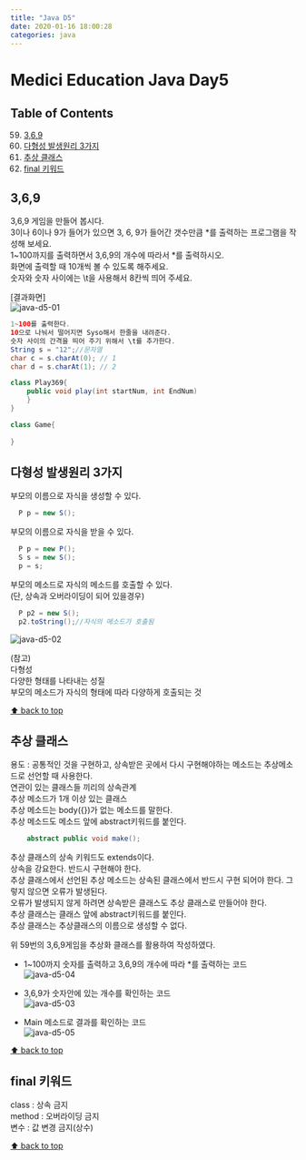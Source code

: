 ```yaml
---
title: "Java D5"
date: 2020-01-16 18:00:28
categories: java
---
```


# Medici Education Java Day5

## Table of Contents
  59. [3,6,9](#3,6,9)
  60. [다형성 발생원리 3가지](#다형성-발생원리-3가지)
  61. [추상 클래스](#추상-클래스)
  62. [final 키워드](#final-키워드)
  
## 3,6,9
3,6,9 게임을 만들어 봅시다.  
3이나 6이나 9가 들어가 있으면 3, 6, 9가 들어간 갯수만큼 *를 출력하는 프로그램을 작성해 보세요.  
1~100까지를 출력하면서 3,6,9의 개수에 따라서 *를 출력하시오.  
화면에 출력할 때 10개씩 볼 수 있도록 해주세요.  
숫자와 숫자 사이에는 \t을 사용해서 8칸씩 띄어 주세요.  

[결과화면]  
![java-d5-01](https://user-images.githubusercontent.com/50984551/72520442-d6526880-389c-11ea-8683-597bf687477b.png)


```java
1~100를 출력한다.
10으로 나눠서 떨어지면 Syso해서 한줄을 내려준다.
숫자 사이의 간격을 띄어 주기 위해서 \t를 추가한다.
String s = "12";//문자열
char c = s.charAt(0); // 1
char d = s.charAt(1); // 2

class Play369{
	public void play(int startNum, int EndNum)
	}
}

class Game{
	
}
```

## 다형성 발생원리 3가지
부모의 이름으로 자식을 생성할 수 있다.  
```java
  P p = new S();
```
부모의 이름으로 자식을 받을 수 있다.  
```java
  P p = new P();
  S s = new S();
  p = s;
```
부모의 메소드로 자식의 메소드를 호출할 수 있다.  
(단, 상속과 오버라이딩이 되어 있을경우)  
```java
  P p2 = new S();
  p2.toString();//자식의 메소드가 호출됨
```

![java-d5-02](https://user-images.githubusercontent.com/50984551/72520853-afe0fd00-389d-11ea-88f5-fca6f9f81b77.png)


(참고)  
다형성  
다양한 형태를 나타내는 성질  
부모의 메소드가 자식의 형태에 따라 다양하게 호출되는 것  

[⬆ back to top](#table-of-contents)

## 추상 클래스
  용도 : 공통적인 것을 구현하고, 상속받은 곳에서 다시 구현해야하는 메소드는 추상메소드로 선언할 때 사용한다.  
  연관이 있는 클래스들 끼리의 상속관계  
  추상 메소드가 1개 이상 있는 클래스  
  추상 메소드는 body({})가 없는 메소드를 말한다.  
  추상 메소드도 메소드 앞에 abstract키워드를 붙인다.  
```java
    abstract public void make();
```
  추상 클래스의 상속 키워드도 extends이다.  
  상속을 강요한다. 반드시 구현해야 한다.  
  추상 클래스에서 선언된 추상 메소드는 상속된 클래스에서 반드시 구현 되어야 한다. 그렇지 않으면 오류가 발생된다.  
  오류가 발생되지 않게 하려면 상속받은 클래스도 추상 클래스로 만들어야 한다.  
  추상 클래스는 클래스 앞에 abstract키워드를 붙인다.  
  추상 클래스는 추상클래스의 이름으로 생성할 수 없다.  
  
위 59번의 3,6,9게임을 추상화 클래스를 활용하여 작성하였다.  

+ 1~100까지 숫자를 출력하고 3,6,9의 개수에 따라 \*를 출력하는 코드  
![java-d5-04](https://user-images.githubusercontent.com/50984551/72521184-4f9e8b00-389e-11ea-97d9-13e75c8d55f5.png)

+ 3,6,9가 숫자안에 있는 개수를 확인하는 코드  
![java-d5-03](https://user-images.githubusercontent.com/50984551/72521158-431a3280-389e-11ea-9feb-9618a11a4002.png)

+ Main 메소드로 결과를 확인하는 코드  
![java-d5-05](https://user-images.githubusercontent.com/50984551/72521356-9db38e80-389e-11ea-8255-d932f35fd663.png)
  
[⬆ back to top](#table-of-contents)

## final 키워드
  class : 상속 금지  
  method : 오버라이딩 금지  
  변수 : 값 변경 금지(상수)  

[⬆ back to top](#table-of-contents)
